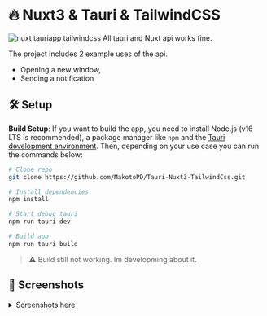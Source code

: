 # 🔥 Nuxt3 & Tauri & TailwindCSS
![nuxt tauriapp tailwindcss](https://i.imgur.com/qNOUf2a.png)
All tauri and Nuxt api works fine. 

The project includes 2 example uses of the api.
* Opening a new window,
* Sending a notification

## 🛠 Setup

**Build Setup**: If you want to build the app, you need to install Node.js (v16 LTS is recommended), a package manager like `npm` and the [Tauri development environment](https://tauri.app/v1/guides/getting-started/prerequisites). Then, depending on your use case you can run the commands below:

```bash
# Clone repo
git clone https://github.com/MakotoPD/Tauri-Nuxt3-TailwindCss.git

# Install dependencies
npm install

# Start debug tauri
npm run tauri dev

# Build app
npm run tauri build
```
> ⚠️ Build still not working. Im developming about it. 

## 📸 Screenshots
<details>
	<summary>Screenshots here</summary>
	<img src="https://i.imgur.com/Ao5MiP5.png" alt="Home screen" />
	<img src="https://i.imgur.com/qYMe9Ef.png" alt="notification" />
	<img src="https://i.imgur.com/lqYJc1w.png" alt="About project window" />
</details>